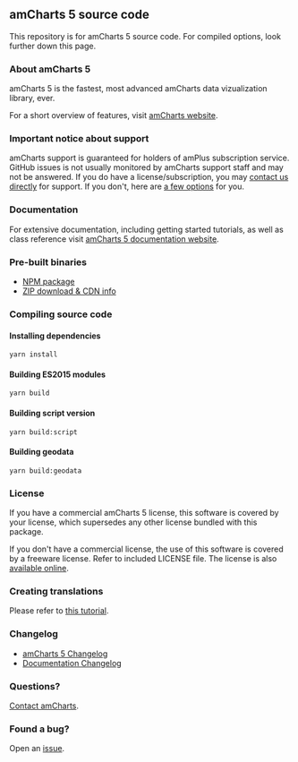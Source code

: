 ## amCharts 5 source code

This repository is for amCharts 5 source code. For compiled options, look
further down this page.


### About amCharts 5

amCharts 5 is the fastest, most advanced amCharts data vizualization library, ever.

For a short overview of features, visit [amCharts website](https://www.amcharts.com/).


### Important notice about support

amCharts support is guaranteed for holders of amPlus subscription service.
GitHub issues is not usually monitored by amCharts support staff and may not be
answered. If you do have a license/subscription, you
may [contact us directly](https://www.amcharts.com/support/support-info/priority-support/)
for support. If you don't, here are
[a few options](https://www.amcharts.com/support/support-info/free-support/)
for you.


### Documentation

For extensive documentation, including getting started tutorials, as well
as class reference visit [amCharts 5 documentation website](https://www.amcharts.com/docs/v5).


### Pre-built binaries

* [NPM package](https://www.npmjs.com/package/@amcharts/amcharts5)
* [ZIP download & CDN info](https://www.amcharts.com/download/)


### Compiling source code

#### Installing dependencies

```
yarn install
```

#### Building ES2015 modules

```
yarn build
```

#### Building script version

```
yarn build:script
```

#### Building geodata

```
yarn build:geodata
```


### License

If you have a commercial amCharts 5 license, this software is covered by your
license, which supersedes any other license bundled with this package.

If you don't have a commercial license, the use of this software is covered by
a freeware license. Refer to included LICENSE file. The license is also
[available online](https://github.com/amcharts/amcharts5/blob/master/LICENSE).


### Creating translations

Please refer to [this tutorial](https://www.amcharts.com/docs/v5/concepts/locales/creating-translations/).


### Changelog

* [amCharts 5 Changelog](https://github.com/amcharts/amcharts5/blob/master/packages/shared/CHANGELOG.md)
* [Documentation Changelog](https://www.amcharts.com/docs/v5/changelog/)


### Questions?

[Contact amCharts](mailto:contact@amcharts.com).


### Found a bug?

Open an [issue](https://github.com/amcharts/amcharts5/issues).
